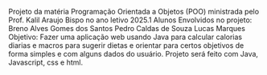 Projeto da matéria Programação Orientada a Objetos (POO) ministrada pelo Prof. Kalil Araujo Bispo no ano letivo 2025.1
Alunos Envolvidos no projeto:
Breno Alves Gomes dos Santos
Pedro Caldas de Souza Lucas Marques
Objetivo: Fazer uma aplicação web usando Java para calcular calorias diarias e macros para sugerir dietas e orientar para certos objetivos de forma simples e com alguns dados do usuário. Projeto será feito com Java, Javascript, css e html.
